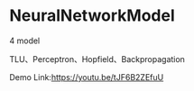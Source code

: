 # NeuralNetworkModel

4 model

TLU、Perceptron、Hopfield、Backpropagation

Demo Link:https://youtu.be/tJF6B2ZEfuU

